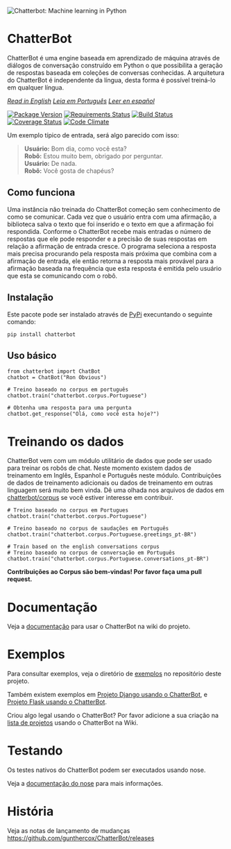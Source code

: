 ![Chatterbot: Machine learning in Python](http://i.imgur.com/b3SCmGT.png)

# ChatterBot

ChatterBot é uma engine baseada em aprendizado de máquina através de diálogos
de conversação construído em Python o que possibilita a geração de respostas 
baseada em coleções de conversas conhecidas. A arquitetura do ChatterBot
é independente da língua, desta forma é possível treiná-lo em qualquer língua.

*[Read in English](readme.md)*
*[Leia em Português](readme.pt.md)*
*[Leer en español](readme-es.md)*

[![Package Version](https://img.shields.io/pypi/v/chatterbot.svg)](https://pypi.python.org/pypi/chatterbot/)
[![Requirements Status](https://requires.io/github/gunthercox/ChatterBot/requirements.svg?branch=master)](https://requires.io/github/gunthercox/ChatterBot/requirements/?branch=master)
[![Build Status](https://travis-ci.org/gunthercox/ChatterBot.svg?branch=master)](https://travis-ci.org/gunthercox/ChatterBot)
[![Coverage Status](https://img.shields.io/coveralls/gunthercox/ChatterBot.svg)](https://coveralls.io/r/gunthercox/ChatterBot)
[![Code Climate](https://codeclimate.com/github/gunthercox/ChatterBot/badges/gpa.svg)](https://codeclimate.com/github/gunthercox/ChatterBot)

Um exemplo típico de entrada, será algo parecido com isso:

> **Usuário:** Bom dia, como você esta?  
> **Robô:**  Estou muito bem, obrigado por perguntar.  
> **Usuário:** De nada.  
> **Robô:** Você gosta de chapéus?  

## Como funciona

Uma instância não treinada do ChatterBot começão sem conhecimento de como se comunicar. Cada vez que o usuário entra com uma afirmação, a biblioteca salva o texto que foi inserido e o texto em que a afirmação foi respondida. Conforme o ChatterBot recebe mais entradas o número de respostas que ele pode responder e a precisão de suas respostas em relação a afirmação de entrada cresce. O programa seleciona a resposta mais precisa procurando pela resposta mais próxima que combina com a afirmação de entrada, ele então retorna a resposta mais provável para a afirmação baseada na frequência que esta resposta é emitida pelo usuário que esta se comunicando com o robô.

## Instalação

Este pacote pode ser instalado através de [PyPi](https://pypi.python.org/pypi/ChatterBot) execuntando o seguinte comando:

```
pip install chatterbot
```

## Uso básico

```
from chatterbot import ChatBot
chatbot = ChatBot("Ron Obvious")

# Treino baseado no corpus em português
chatbot.train("chatterbot.corpus.Portuguese")

# Obtenha uma resposta para uma pergunta
chatbot.get_response("Olá, como você esta hoje?")
```

# Treinando os dados

ChatterBot vem com um módulo utilitário de dados que pode ser usado para treinar os robôs de chat.
Neste momento existem dados de treinamento em Inglês, Espanhol e Português neste módulo. Contribuições de dados de treinamento adicionais
ou dados de treinamento em outras linguagem será muito bem vinda. Dê uma olhada nos arquivos de dados em [chatterbot/corpus](https://github.com/gunthercox/ChatterBot/tree/master/chatterbot/corpus)
se você estiver interesse em contribuir.

```
# Treino baseado no corpus em Portugues 
chatbot.train("chatterbot.corpus.Portuguese")

# Treino baseado no corpus de saudações em Português
chatbot.train("chatterbot.corpus.Portuguese.greetings_pt-BR")

# Train based on the english conversations corpus
# Treino baseado no corpus de conversação em Português
chatbot.train("chatterbot.corpus.Portuguese.conversations_pt-BR")
```

**Contribuições ao Corpus são bem-vindas! Por favor faça uma pull request.** 

# Documentação

Veja a [documentação](https://github.com/gunthercox/ChatterBot/wiki/)
para usar o ChatterBot na wiki do projeto.

# Exemplos

Para consultar exemplos, veja o diretório de [exemplos](https://github.com/gunthercox/ChatterBot/tree/master/examples) no repositório
deste projeto.

Também existem exemplos em [Projeto Django usando o ChatterBot](https://github.com/gunthercox/django_chatterbot), e [Projeto Flask usando o ChatterBot](https://github.com/chamkank/flask-chatterbot).

Criou algo legal usando o ChatterBot?
Por favor adicione a sua criação na [lista de projetos](https://github.com/gunthercox/ChatterBot/wiki/ChatterBot-Showcase) usando o ChatterBot na Wiki.

# Testando

Os testes nativos do ChatterBot podem ser executados usando nose.

Veja a [documentação do nose](https://nose.readthedocs.org/en/latest/) para mais informações.

# História

Veja as notas de lançamento de mudanças  https://github.com/gunthercox/ChatterBot/releases
